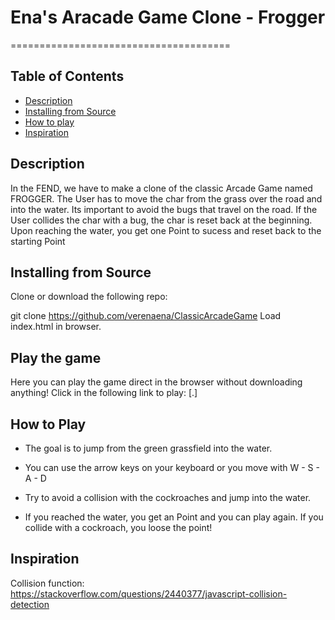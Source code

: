 # Ena's Aracade Game Clone - Frogger
======================================

## Table of Contents

* [Description](#description)
* [Installing from Source](#installing)
* [How to play](#how2play)
* [Inspiration](#inspiration)

## Description
In the FEND, we have to make a clone of the classic Arcade Game named FROGGER. The User has to move the char from the grass over the road and into the water. Its important to avoid the bugs that travel on the road. If the User collides the char with a bug, the char is reset back at the beginning. Upon reaching the water, you get one Point to sucess and reset back to the starting Point

## Installing from Source
Clone or download the following repo:

git clone https://github.com/verenaena/ClassicArcadeGame
Load index.html in browser.

## Play the game
Here you can play the game direct in the browser without downloading anything! Click in the following link to play: [<a href="[link to project gitpage .io]"></a>.]

## How to Play
- The goal is to jump from the green grassfield into the water.

- You can use the arrow keys on your keyboard or you move with W - S - A - D

- Try to avoid a collision with the cockroaches and jump into the water.

- If you reached the water, you get an Point and you can play again. If you collide with a cockroach, you loose the point!

## Inspiration
Collision function: https://stackoverflow.com/questions/2440377/javascript-collision-detection
